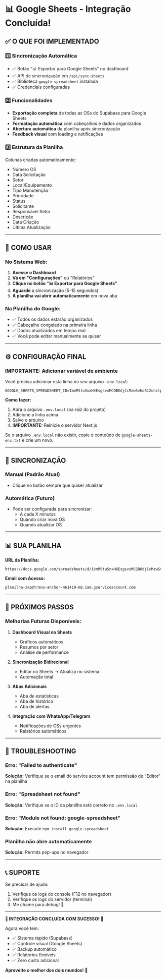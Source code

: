 # 📊 Google Sheets - Integração Concluída!

## ✅ O QUE FOI IMPLEMENTADO

### 1️⃣ **Sincronização Automática**
- ✅ Botão "📊 Exportar para Google Sheets" no dashboard
- ✅ API de sincronização em `/api/sync-sheets`
- ✅ Biblioteca `google-spreadsheet` instalada
- ✅ Credenciais configuradas

### 2️⃣ **Funcionalidades**
- **Exportação completa** de todas as OSs do Supabase para Google Sheets
- **Formatação automática** com cabeçalhos e dados organizados
- **Abertura automática** da planilha após sincronização
- **Feedback visual** com loading e notificações

### 3️⃣ **Estrutura da Planilha**
Colunas criadas automaticamente:
- Número OS
- Data Solicitação  
- Setor
- Local/Equipamento
- Tipo Manutenção
- Prioridade
- Status
- Solicitante
- Responsável Setor
- Descrição
- Data Criação
- Última Atualização

---

## 🚀 COMO USAR

### **No Sistema Web:**

1. **Acesse o Dashboard**
2. **Vá em "Configurações"** ou "Relatórios"
3. **Clique no botão "📊 Exportar para Google Sheets"**
4. **Aguarde** a sincronização (5-15 segundos)
5. **A planilha vai abrir automaticamente** em nova aba

### **Na Planilha do Google:**

- ✅ Todos os dados estarão organizados
- ✅ Cabeçalho congelado na primeira linha
- ✅ Dados atualizados em tempo real
- ✅ Você pode editar manualmente se quiser

---

## ⚙️ CONFIGURAÇÃO FINAL

### **IMPORTANTE: Adicionar variável de ambiente**

Você precisa adicionar esta linha no seu arquivo `.env.local`:

```env
GOOGLE_SHEETS_SPREADSHEET_ID=1bmM5tuSnxHXEsgsvxMCQBOdjCcMzwSvhoB12uhstpG8
```

**Como fazer:**
1. Abra o arquivo `.env.local` (na raiz do projeto)
2. Adicione a linha acima
3. Salve o arquivo
4. **IMPORTANTE:** Reinicie o servidor Next.js

Se o arquivo `.env.local` não existir, copie o conteúdo de `google-sheets-env.txt` e crie um novo.

---

## 🔄 SINCRONIZAÇÃO

### **Manual (Padrão Atual)**
- Clique no botão sempre que quiser atualizar

### **Automática (Futuro)**
- Pode ser configurada para sincronizar:
  - A cada X minutos
  - Quando criar nova OS
  - Quando atualizar OS

---

## 📊 SUA PLANILHA

**URL da Planilha:**
```
https://docs.google.com/spreadsheets/d/1bmM5tuSnxHXEsgsvxMCQBOdjCcMzwSvhoB12uhstpG8/edit
```

**Email com Acesso:**
```
planilha-zap@trans-anchor-461419-m8.iam.gserviceaccount.com
```

---

## 🎯 PRÓXIMOS PASSOS

### **Melhorias Futuras Disponíveis:**

1. **Dashboard Visual no Sheets**
   - Gráficos automáticos
   - Resumos por setor
   - Análise de performance

2. **Sincronização Bidirecional**
   - Editar no Sheets → Atualiza no sistema
   - Automação total

3. **Abas Adicionais**
   - Aba de estatísticas
   - Aba de histórico
   - Aba de alertas

4. **Integração com WhatsApp/Telegram**
   - Notificações de OSs urgentes
   - Relatórios automáticos

---

## 🐛 TROUBLESHOOTING

### **Erro: "Failed to authenticate"**
**Solução:** Verifique se o email do service account tem permissão de "Editor" na planilha

### **Erro: "Spreadsheet not found"**
**Solução:** Verifique se o ID da planilha está correto no `.env.local`

### **Erro: "Module not found: google-spreadsheet"**
**Solução:** Execute `npm install google-spreadsheet`

### **Planilha não abre automaticamente**
**Solução:** Permita pop-ups no navegador

---

## 📞 SUPORTE

Se precisar de ajuda:
1. Verifique os logs do console (F12 no navegador)
2. Verifique os logs do servidor (terminal)
3. Me chame para debug! 🚀

---

**🎉 INTEGRAÇÃO CONCLUÍDA COM SUCESSO! 🎉**

Agora você tem:
- ✅ Sistema rápido (Supabase)
- ✅ Controle visual (Google Sheets)
- ✅ Backup automático
- ✅ Relatórios flexíveis
- ✅ Zero custo adicional

**Aproveite o melhor dos dois mundos!** 💪




